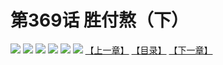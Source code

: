 # 第369话 胜付熬（下）
![](https://mhpic.xiaomingtaiji.net/comic/D/斗破苍穹拆分版/369话/1.jpg-zymk.middle.webp)
![](https://mhpic.xiaomingtaiji.net/comic/D/斗破苍穹拆分版/369话/2.jpg-zymk.middle.webp)
![](https://mhpic.xiaomingtaiji.net/comic/D/斗破苍穹拆分版/369话/3.jpg-zymk.middle.webp)
![](https://mhpic.xiaomingtaiji.net/comic/D/斗破苍穹拆分版/369话/4.jpg-zymk.middle.webp)
![](https://mhpic.xiaomingtaiji.net/comic/D/斗破苍穹拆分版/369话/5.jpg-zymk.middle.webp)
![](https://mhpic.xiaomingtaiji.net/comic/D/斗破苍穹拆分版/369话/6.jpg-zymk.middle.webp)
[【上一章】](./368.md)
[【目录】](./READMD.md)
[【下一章】](./370.md)
